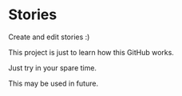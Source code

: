 # Stories
Create and edit stories :)

This project is just to learn how this GitHub works.

Just try in your spare time.

This may be used in future.
